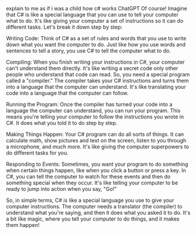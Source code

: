 explain to me as if i was a child how c# works
ChatGPT
Of course! Imagine that C# is like a special language that you can use to tell your computer what to do. It's like giving your computer a set of instructions so it can do different tasks. Let's break it down step by step:

Writing Code:
Think of C# as a set of rules and words that you use to write down what you want the computer to do. Just like how you use words and sentences to tell a story, you use C# to tell the computer what to do.

Compiling:
When you finish writing your instructions in C#, your computer can't understand them directly. It's like writing a secret code only other people who understand that code can read. So, you need a special program called a "compiler." The compiler takes your C# instructions and turns them into a language that the computer can understand. It's like translating your code into a language that the computer can follow.

Running the Program:
Once the compiler has turned your code into a language the computer can understand, you can run your program. This means you're telling your computer to follow the instructions you wrote in C#. It does what you told it to do step by step.

Making Things Happen:
Your C# program can do all sorts of things. It can calculate math, show pictures and text on the screen, listen to you through a microphone, and much more. It's like giving the computer superpowers to do different tasks for you.

Responding to Events:
Sometimes, you want your program to do something when certain things happen, like when you click a button or press a key. In C#, you can tell the computer to watch for these events and then do something special when they occur. It's like telling your computer to be ready to jump into action when you say, "Go!"

So, in simple terms, C# is like a special language you use to give your computer instructions. The computer needs a translator (the compiler) to understand what you're saying, and then it does what you asked it to do. It's a bit like magic, where you tell your computer to do things, and it makes them happen!